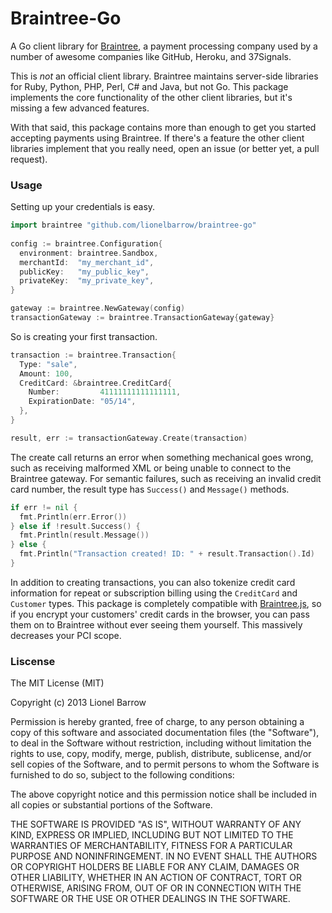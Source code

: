 # Braintree-Go

A Go client library for [Braintree](https://www.braintreepayments.com), a payment processing company used by a number of awesome companies like GitHub, Heroku, and 37Signals.

This is *not* an official client library. Braintree maintains server-side libraries for Ruby, Python, PHP, Perl, C# and Java, but not Go. This package implements the core functionality of the other client libraries, but it's missing a few advanced features.

With that said, this package contains more than enough to get you started accepting payments using Braintree. If there's a feature the other client libraries implement that you really need, open an issue (or better yet, a pull request).

### Usage

Setting up your credentials is easy.

```go
import braintree "github.com/lionelbarrow/braintree-go"
  
config := braintree.Configuration{
  environment: braintree.Sandbox,
  merchantId:  "my_merchant_id",
  publicKey:   "my_public_key",
  privateKey:  "my_private_key",
}

gateway := braintree.NewGateway(config)
transactionGateway := braintree.TransactionGateway{gateway}
```

So is creating your first transaction.

```go
transaction := braintree.Transaction{
  Type: "sale",
  Amount: 100,
  CreditCard: &braintree.CreditCard{
    Number:         41111111111111111,
    ExpirationDate: "05/14",
  },
}

result, err := transactionGateway.Create(transaction)
```

The create call returns an error when something mechanical goes wrong, such as receiving malformed XML or being unable to connect to the Braintree gateway. For semantic failures, such as receiving an invalid credit card number, the result type has `Success()` and `Message()` methods.

```go
if err != nil {
  fmt.Println(err.Error()) 
} else if !result.Success() {
  fmt.Println(result.Message())
} else {
  fmt.Println("Transaction created! ID: " + result.Transaction().Id)
}
```

In addition to creating transactions, you can also tokenize credit card information for repeat or subscription billing using the `CreditCard` and `Customer` types. This package is completely compatible with [Braintree.js](https://www.braintreepayments.com/braintrust/braintree-js), so if you encrypt your customers' credit cards in the browser, you can pass them on to Braintree without ever seeing them yourself. This massively decreases your PCI scope.

### Liscense

The MIT License (MIT)

Copyright (c) 2013 Lionel Barrow

Permission is hereby granted, free of charge, to any person obtaining a copy
of this software and associated documentation files (the "Software"), to deal
in the Software without restriction, including without limitation the rights
to use, copy, modify, merge, publish, distribute, sublicense, and/or sell
copies of the Software, and to permit persons to whom the Software is
furnished to do so, subject to the following conditions:

The above copyright notice and this permission notice shall be included in
all copies or substantial portions of the Software.

THE SOFTWARE IS PROVIDED "AS IS", WITHOUT WARRANTY OF ANY KIND, EXPRESS OR
IMPLIED, INCLUDING BUT NOT LIMITED TO THE WARRANTIES OF MERCHANTABILITY,
FITNESS FOR A PARTICULAR PURPOSE AND NONINFRINGEMENT. IN NO EVENT SHALL THE
AUTHORS OR COPYRIGHT HOLDERS BE LIABLE FOR ANY CLAIM, DAMAGES OR OTHER
LIABILITY, WHETHER IN AN ACTION OF CONTRACT, TORT OR OTHERWISE, ARISING FROM,
OUT OF OR IN CONNECTION WITH THE SOFTWARE OR THE USE OR OTHER DEALINGS IN
THE SOFTWARE.
